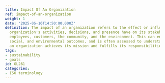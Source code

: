 ```yaml
---
title: Impact Of An Organization
ref: impact-of-an-organization
weight: 1
date: '2025-06-16T14:50:00.000Z'
definition: The impact of an organization refers to the effect or influence that an
  organization's activities, decisions, and presence have on its stakeholders, including
  employees, customers, the community, and the environment. This can encompass economic,
  social, and environmental outcomes, and is often assessed to understand how effectively
  an organization achieves its mission and fulfills its responsibilities.
tags:
- sustainability
- goals
id: GL261
categories:
- ISO terminology
---
```


